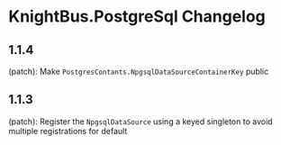 # KnightBus.PostgreSql Changelog

## 1.1.4
(patch): Make `PostgresContants.NpgsqlDataSourceContainerKey` public

## 1.1.3
(patch): Register the `NpgsqlDataSource` using a keyed singleton to avoid multiple registrations for default